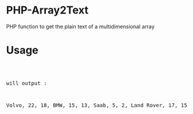 # PHP-Array2Text
PHP function to get the plain text of a multidimensional array

# Usage

<pre>
<?php

$cars = array
  (
    array("Volvo",22,18),
    array("BMW",15,13),
    array("Saab",5,2),
    array("Land Rover",17,15)
  );
);


$text = Array2Text($cars);

echo $text";
<?php
</pre>

will output : 

<pre>
Volvo, 22, 18, BMW, 15, 13, Saab, 5, 2, Land Rover, 17, 15
</pre>
